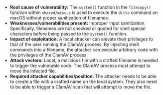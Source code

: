 - **Root cause of vulnerability:** The `system()` function in the `filecopy()` function within `shared/misc.c` is used to execute the `ditto` command on macOS without proper sanitization of filenames.
- **Weaknesses/vulnerabilities present:** Improper input sanitization. Specifically, filenames are not checked or quoted for shell special characters before being passed to the `system()` function.
- **Impact of exploitation:** A local attacker can elevate their privileges to that of the user running the ClamAV process. By injecting shell commands into a filename, the attacker can execute arbitrary code with the privileges of the ClamAV process.
- **Attack vectors:** Local, a malicious file with a crafted filename is needed to trigger the vulnerable code. The ClamAV process must attempt to move the infected file.
- **Required attacker capabilities/position:** The attacker needs to be able to create a file with a crafted name on the local system. They also need to be able to trigger a ClamAV scan that will attempt to move the file.